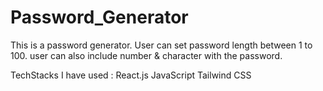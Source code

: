 # Password_Generator
This is a password generator.
User can set password length between 1 to 100.
user can also include number & character with the password.


TechStacks I have used :
React.js
JavaScript
Tailwind CSS
